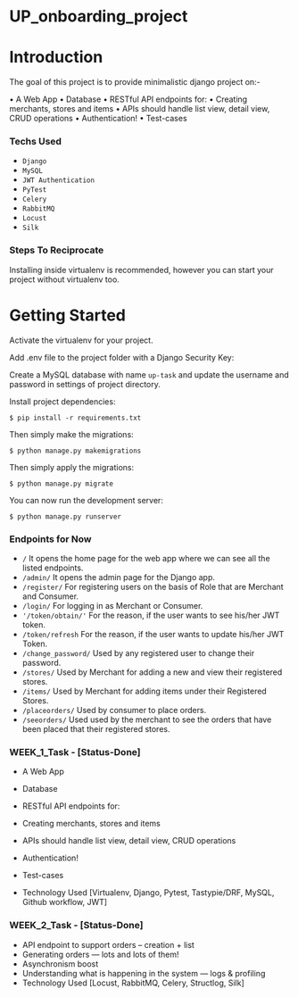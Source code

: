 # UP_onboarding_project

# Introduction

The goal of this project is to provide minimalistic django project on:-

• A Web App 
• Database 
• RESTful API endpoints for: 
• Creating merchants, stores and items 
• APIs should handle list view, detail view, CRUD operations 
• Authentication! 
• Test-cases 

### Techs Used

- `Django`
- `MySQL`
- `JWT Authentication`
- `PyTest`
- `Celery`
- `RabbitMQ`
- `Locust`
- `Silk`
      
### Steps To Reciprocate


Installing inside virtualenv is recommended, however you can start your project without virtualenv too.



# Getting Started

    
Activate the virtualenv for your project.


Add .env file to the project folder with a Django Security Key:


Create a MySQL database with name `up-task` and update the username and password in settings of project directory.

    
Install project dependencies:

    $ pip install -r requirements.txt
    

Then simply make the migrations:

    $ python manage.py makemigrations
    
Then simply apply the migrations:

    $ python manage.py migrate
    

You can now run the development server:

    $ python manage.py runserver


### Endpoints for Now

- `/` It opens the home page for the web app where we can see all the listed endpoints.
- `/admin/` It opens the admin page for the Django app.
- `/register/` For registering users on the basis of Role that are Merchant and Consumer.
- `/login/` For logging in as Merchant or Consumer.
- `'/token/obtain/'` For the reason, if the user wants to see his/her JWT token.
- `/token/refresh` For the reason, if the user wants to update his/her JWT Token.
- `/change_password/` Used by any registered user to change their password.
- `/stores/` Used by Merchant for adding a new and view their registered stores.
- `/items/` Used by Merchant for adding items under their Registered Stores.
- `/placeorders/` Used by consumer to place orders.
- `/seeorders/` Used used by the merchant to see the orders that have been placed that their registered stores.


### WEEK_1_Task - [Status-Done]
- A Web App 
- Database 
- RESTful API endpoints for: 
- Creating merchants, stores and items 
- APIs should handle list view, detail view, CRUD operations 
- Authentication! 
- Test-cases

- Technology Used [Virtualenv, Django, Pytest, Tastypie/DRF, MySQL, Github workflow, JWT]

### WEEK_2_Task -  [Status-Done]

- API endpoint to support orders – creation + list 
- Generating orders — lots and lots of them! 
- Asynchronism boost 
- Understanding what is happening in the system — logs & profiling 
- Technology Used [Locust, RabbitMQ, Celery, Structlog, Silk]